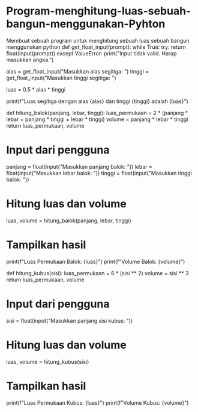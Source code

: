 # Program-menghitung-luas-sebuah-bangun-menggunakan-Pyhton
Membuat sebuah program untuk menghitung  sebuah luas sebuah bangun menggunakan python
def get_float_input(prompt):
    while True:
        try:
            return float(input(prompt))
        except ValueError:
            print("Input tidak valid. Harap masukkan angka.")

alas = get_float_input("Masukkan alas segitiga: ")
tinggi = get_float_input("Masukkan tinggi segitiga: ")

luas = 0.5 * alas * tinggi

print(f"Luas segitiga dengan alas {alas} dan tinggi {tinggi} adalah {luas}")

def hitung_balok(panjang, lebar, tinggi):
    luas_permukaan = 2 * (panjang * lebar + panjang * tinggi + lebar * tinggi)
    volume = panjang * lebar * tinggi
    return luas_permukaan, volume

# Input dari pengguna
panjang = float(input("Masukkan panjang balok: "))
lebar = float(input("Masukkan lebar balok: "))
tinggi = float(input("Masukkan tinggi balok: "))

# Hitung luas dan volume
luas, volume = hitung_balok(panjang, lebar, tinggi)

# Tampilkan hasil
print(f"Luas Permukaan Balok: {luas}")
print(f"Volume Balok: {volume}")

def hitung_kubus(sisi):
    luas_permukaan = 6 * (sisi ** 2)
    volume = sisi ** 3
    return luas_permukaan, volume

# Input dari pengguna
sisi = float(input("Masukkan panjang sisi kubus: "))

# Hitung luas dan volume
luas, volume = hitung_kubus(sisi)

# Tampilkan hasil
print(f"Luas Permukaan Kubus: {luas}")
print(f"Volume Kubus: {volume}")
